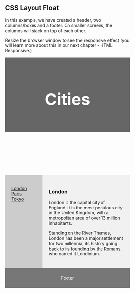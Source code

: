 <!DOCTYPE html>
<html lang="en">
<head>
<title>CSS Template</title>
<meta charset="utf-8">
<meta name="viewport" content="width=device-width, initial-scale=1">
<style>
* {
  box-sizing: border-box;
}

body {
  font-family: Arial, Helvetica, sans-serif;
}
header {
  background-color: #666;
  padding: 30px;
  text-align: center;
  font-size: 35px;
  color: white;
}
nav {
  float: left;
  width: 30%;
  height: 300px; 
  background: #ccc;
  padding: 20px;
}
nav ul {
  list-style-type: none;
  padding: 0;
}
article {
  float: left;
  padding: 20px;
  width: 70%;
  background-color: #f1f1f1;
  height: 300px; 
}
section:after {
  content: "";
  display: table;
  clear: both;
}
footer {
  background-color: #777;
  padding: 10px;
  text-align: center;
  color: white;
}
@media (max-width: 600px) {
  nav, article {
    width: 100%;
    height: auto;
  }
}
</style>
</head>
<body>

<h2>CSS Layout Float</h2>
<p>In this example, we have created a header, two columns/boxes and a footer. On smaller screens, the columns will stack on top of each other.</p>
<p>Resize the browser window to see the responsive effect (you will learn more about this in our next chapter - HTML Responsive.)</p>

<header>
  <h2>Cities</h2>
</header>

<section>
  <nav>
    <ul>
      <li><a href="#">London</a></li>
      <li><a href="#">Paris</a></li>
      <li><a href="#">Tokyo</a></li>
    </ul>
  </nav>
  
  <article>
    <h1>London</h1>
    <p>London is the capital city of England. It is the most populous city in the  United Kingdom, with a metropolitan area of over 13 million inhabitants.</p>
    <p>Standing on the River Thames, London has been a major settlement for two millennia, its history going back to its founding by the Romans, who named it Londinium.</p>
  </article>
</section>

<footer>
  <p>Footer</p>
</footer>

</body>
</html>
